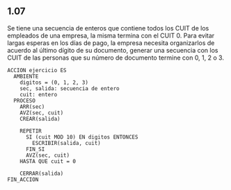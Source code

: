 ## 1.07
Se tiene una secuencia de enteros que contiene todos los CUIT de los empleados de una empresa, la misma
termina con el CUIT 0. Para evitar largas esperas en los días de pago, la empresa necesita organizarlos de acuerdo
al último dígito de su documento, generar una secuencia con los CUIT de las personas que su número de documento
termine con 0, 1, 2 o 3.

```
ACCION ejercicio ES
  AMBIENTE
    digitos = (0, 1, 2, 3)
    sec, salida: secuencia de entero
    cuit: entero
  PROCESO
    ARR(sec)
    AVZ(sec, cuit)
    CREAR(salida)

    REPETIR
      SI (cuit MOD 10) EN digitos ENTONCES
        ESCRIBIR(salida, cuit)
      FIN_SI
      AVZ(sec, cuit)
    HASTA QUE cuit = 0

    CERRAR(salida)
FIN_ACCION
```
